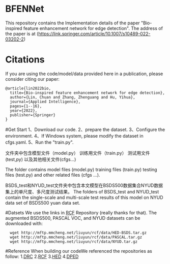 # BFENNet
This repository contains the Implementation details of the paper "Bio-inspired feature enhancement network for edge detection".
The address of the paper is at (https://link.springer.com/article/10.1007/s10489-022-03202-2)

# Citations
If you are using the code/model/data provided here in a publication, please consider citing our paper:
```
@article{lin2022bio,
  title={Bio-inspired feature enhancement network for edge detection},
  author={Lin, Chuan and Zhang, Zhenguang and Hu, Yihua},
  journal={Applied Intelligence},
  pages={1--16},
  year={2022},
  publisher={Springer}
}
```
#Get Start
1、Download our code.
2、prepare the dataset.
3、Configure the environment.
4、If Windows system, please modify the dataset in cfgs.yaml.
5、Run the "train.py".

文件夹中包含模型文件（model.py）
训练用文件（train.py）
测试用文件(test,py)
以及其他相关文件(cfgs...)

The folder contains model files (model.py)
training files (train.py)
testing files (test.py) and other related files (cfgs ...). 

BSDS_test和NYUD_test文件夹中包含本文模型在BSDS500数据集合NYUD数据集上的单尺度、多尺度测试结果。
The folders of BSDS_test and NYUD_test contain the single-scale and multi-scale test results of this model on NYUD data set of BSDS500 yuan data set.


#Datsets
We use the links in [RCF](https://github.com/yun-liu/rcf) Repository (really thanks for that).
The augmented BSDS500, PASCAL VOC, and NYUD datasets can be downloaded with:
```
  wget http://mftp.mmcheng.net/liuyun/rcf/data/HED-BSDS.tar.gz
  wget http://mftp.mmcheng.net/liuyun/rcf/data/PASCAL.tar.gz
  wget http://mftp.mmcheng.net/liuyun/rcf/data/NYUD.tar.gz
```
#Reference
When building our codeWe referenced the repositories as follow:
1.[DRC](https://github.com/cyj5030/DRC-Release)
2.[RCF](https://github.com/yun-liu/rcf)
3.[HED](https://github.com/xwjabc/hed)
4.[DPED](https://github.com/cimerainbow/DPED)